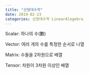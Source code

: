 ```yaml
---
title: "선형대수학"
date: 2019-02-23
categories: 선형대수학 LinearAlegebra
---
```


Scalar: 하나의 수(數)

Vector: 여러 개의 수를 특정한 순서로 나열

Matrix: 수들을 2차원으로 배열

Tensor: 차원이 3차원 이상인 배열
